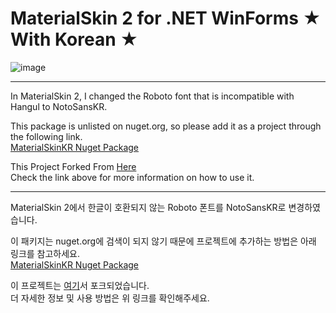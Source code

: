 # MaterialSkin 2 for .NET WinForms ★ With Korean ★

![image](https://github.com/byungmeo/MaterialSkinKR/assets/37506142/5b9595da-09c1-4e25-9f0b-65aaa4fe2644)

---

In MaterialSkin 2, I changed the Roboto font that is incompatible with Hangul to NotoSansKR.

This package is unlisted on nuget.org, so please add it as a project through the following link.</br>
[MaterialSkinKR Nuget Package](https://www.nuget.org/packages/MaterialSkinKR)

This Project Forked From [Here](https://github.com/leocb/MaterialSkin)</br>
Check the link above for more information on how to use it.

---

MaterialSkin 2에서 한글이 호환되지 않는 Roboto 폰트를 NotoSansKR로 변경하였습니다.

이 패키지는 nuget.org에 검색이 되지 않기 때문에 프로젝트에 추가하는 방법은 아래 링크를 참고하세요.</br>
[MaterialSkinKR Nuget Package](https://www.nuget.org/packages/MaterialSkinKR)

이 프로젝트는 [여기](https://github.com/leocb/MaterialSkin)서 포크되었습니다.</br>
더 자세한 정보 및 사용 방법은 위 링크를 확인해주세요.
